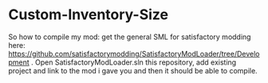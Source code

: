 # Custom-Inventory-Size

So how to compile my mod: get the general SML for satisfactory modding here: https://github.com/satisfactorymodding/SatisfactoryModLoader/tree/Development . 
Open SatisfactoryModLoader.sln this repository, add existing project and link to the mod i gave you and then it should be able to compile.
